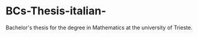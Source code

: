 # BCs-Thesis-italian-
Bachelor's thesis for the degree in Mathematics at the university of Trieste.
